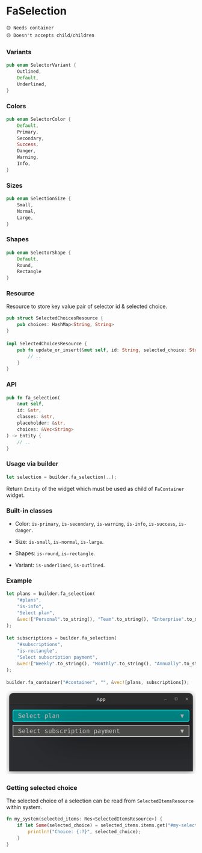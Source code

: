 # FaSelection

```
🟡 Needs container
🟡 Doesn't accepts child/children
```

### Variants
```rust
pub enum SelectorVariant {
    Outlined,
    Default,
    Underlined,
}
```

### Colors
```rust
pub enum SelectorColor {
    Default,
    Primary,
    Secondary,
    Success,
    Danger,
    Warning,
    Info,
}
```

### Sizes
```rust
pub enum SelectionSize {
    Small,
    Normal,
    Large,
}
```

### Shapes
```rust
pub enum SelectorShape {
    Default,
    Round,
    Rectangle
}
```

### Resource
Resource to store key value pair of selector id & selected choice.
```rust
pub struct SelectedChoicesResource {
    pub choices: HashMap<String, String>
}

impl SelectedChoicesResource {
    pub fn update_or_insert(&mut self, id: String, selected_choice: String) {
        // ..
    }
}
```

### API
```rust
pub fn fa_selection(
    &mut self,
    id: &str,
    classes: &str,
    placeholder: &str,
    choices: &Vec<String>
) -> Entity {
    // ..
}
```

### Usage via builder
```rust
let selection = builder.fa_selection(..);
```
Return `Entity` of the widget which must be used as child of `FaContainer` widget.

### Built-in classes
- Color: `is-primary`, `is-secondary`, `is-warning`, `is-info`, `is-success`, `is-danger`.

- Size: `is-small`, `is-normal`, `is-large`.

- Shapes: `is-round`, `is-rectangle`.

- Variant: `is-underlined`, `is-outlined`.

### Example
```rust
let plans = builder.fa_selection(
    "#plans",
    "is-info",
    "Select plan",
    &vec!["Personal".to_string(), "Team".to_string(), "Enterprise".to_string()],
);

let subscriptions = builder.fa_selection(
    "#subscriptions",
    "is-rectangle",
    "Select subscription payment",
    &vec!["Weekly".to_string(), "Monthly".to_string(), "Annually".to_string()],
);

builder.fa_container("#container", "", &vec![plans, subscriptions]);
```
![Example 1](../images/selection_example_1.png)

### Getting selected choice
The selected choice of a selection can be read from `SelectedItemsResource` within system.

```rust
fn my_system(selected_items: Res<SelectedItemsResource>) {
    if let Some(selected_choice) = selected_items.items.get("#my-selection-id") {
        println!("Choice: {:?}", selected_choice);
    }
}
```
